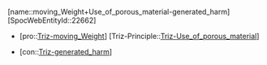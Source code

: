 ﻿---
type: TrizContradiction
aliases:
- moving_Weight+Use_of_porous_material-generated_harm
license: CC BY-SA 4.0
copyright: https://github.com/SpocWeb
IsDeleted: false
IsReadOnly: false
Confidential: public
tags: 
- Triz/Contradiction
---
[name::moving_Weight+Use_of_porous_material-generated_harm]
[SpocWebEntityId::22662]
+ [pro::[Triz-moving_Weight](tech/Triz/Parameter/Triz-moving_Weight.md)]
[Triz-Principle::[Triz-Use_of_porous_material](tech/Triz/Principle/Triz-Use_of_porous_material.md)]
- [con::[Triz-generated_harm](tech/Triz/Parameter/Triz-generated_harm.md)]

